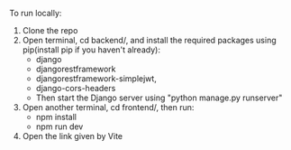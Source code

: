 To run locally:
  1. Clone the repo
  2. Open terminal, cd backend/, and install the required packages using pip(install pip if you haven't already):
     - django
     - djangorestframework
     - djangorestframework-simplejwt,
     - django-cors-headers
     - Then start the Django server using "python manage.py runserver"
  3. Open another terminal, cd frontend/, then run:
     - npm install
     - npm run dev
  4. Open the link given by Vite
